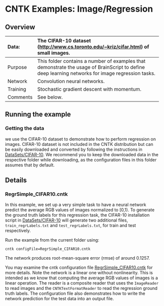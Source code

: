 # CNTK Examples: Image/Regression

## Overview

|Data:     |The CIFAR-10 dataset (http://www.cs.toronto.edu/~kriz/cifar.html) of small images.
|:---------|:---
|Purpose   |This folder contains a number of examples that demonstrate the usage of BrainScript to define deep learning networks for image regression tasks.
|Network   |Convolution neural networks.
|Training  |Stochastic gradient descent with momentum.
|Comments  |See below.

## Running the example

### Getting the data

we use the CIFAR-10 dataset to demonstrate how to perform regression on images. CIFAR-10 dataset is not included in the CNTK distribution but can be easily downloaded and converted by following the instructions in [DataSets/CIFAR-10](../DataSets/CIFAR-10). We recommend you to keep the downloaded data in the respective folder while downloading, as the configuration files in this folder assumes that by default.

## Details

### RegrSimple_CIFAR10.cntk

In this example, we set up a very simple task to have a neural network predict the average RGB values of images normalized to [0,1). To generate the ground truth labels for this regression task, the CIFAR-10 installation script in [DataSets/CIFAR-10](../DataSets/CIFAR-10) will generate two additional files, `train_regrLabels.txt` and `test_regrLabels.txt`, for train and test respectively.

Run the example from the current folder using:

`cntk configFile=RegrSimple_CIFAR10.cntk`

The network produces root-mean-square error (rmse) of around 0.1257.

You may examine the cntk configuration file [RegrSimple_CIFAR10.cntk](./RegrSimple_CIFAR10.cntk) for more details. Note the network is a linear one without nonlinearity. This is intended as we know that computing the average RGB values of images is a linear operation. The reader is a composite reader that uses the `ImageReader` to read images and the `CNTKTextFormatReader` to read the regression ground truth labels. The configuration file also demonstrates how to write the network prediction for the test data into an output file.
